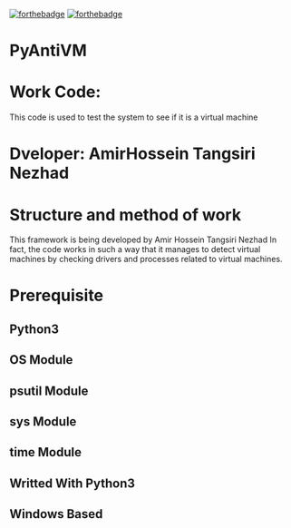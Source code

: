 [![forthebadge](https://forthebadge.com/images/badges/made-with-python.svg)](https://forthebadge.com)
[![forthebadge](https://forthebadge.com/images/badges/built-with-love.svg)](https://forthebadge.com)

# PyAntiVM 

# Work Code:
This code is used to test the system to see if it is a virtual machine

# Dveloper: AmirHossein Tangsiri Nezhad
# Structure and method of work
This framework is being developed by Amir Hossein Tangsiri Nezhad
In fact, the code works in such a way that it manages to detect virtual machines by checking drivers and processes related to virtual machines.

# Prerequisite

## Python3
## OS Module
## psutil Module
## sys Module
## time Module

## Writted With Python3

## Windows Based

